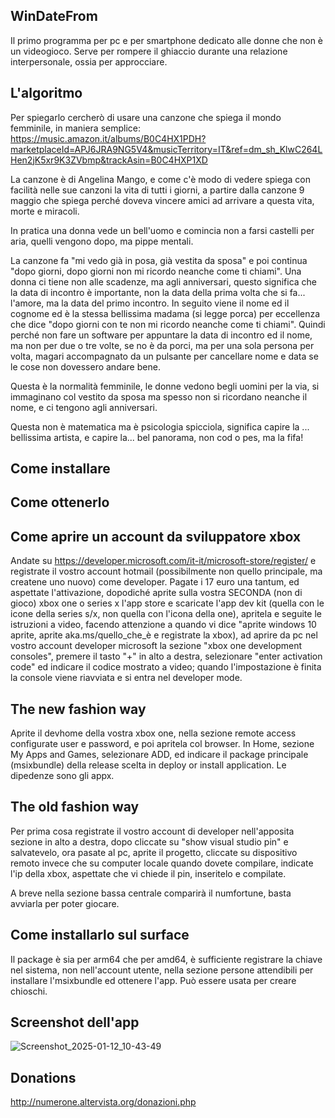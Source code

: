 ## WinDateFrom
Il primo programma per pc e per smartphone dedicato alle donne che non è un videogioco.
Serve per rompere il ghiaccio durante una relazione interpersonale, ossia per approcciare.

## L'algoritmo

Per spiegarlo cercherò di usare una canzone che spiega il mondo femminile, in maniera semplice: https://music.amazon.it/albums/B0C4HX1PDH?marketplaceId=APJ6JRA9NG5V4&musicTerritory=IT&ref=dm_sh_KlwC264LHen2jK5xr9K3ZVbmp&trackAsin=B0C4HXP1XD

La canzone è di Angelina Mango, e come c'è modo di vedere spiega con facilità nelle sue canzoni la vita di tutti i giorni, a partire dalla canzone 9 maggio che spiega perché doveva vincere amici ad arrivare a questa vita, morte e miracoli.

In pratica una donna vede un bell'uomo e comincia non a farsi castelli per aria, quelli vengono dopo, ma pippe mentali.

La canzone fa "mi vedo già in posa, già vestita da sposa" e poi continua "dopo giorni, dopo giorni non mi ricordo neanche come ti chiami". Una donna ci tiene non alle scadenze, ma agli anniversari, questo significa che la data di incontro è importante, non la data della prima volta che si fa... l'amore, ma la data del primo incontro. In seguito viene il nome ed il cognome ed è la stessa bellissima madama (si legge porca) per eccellenza che dice "dopo giorni con te non mi ricordo neanche come ti chiami". Quindi perché non fare un software per appuntare la data di incontro ed il nome, ma non per due o tre volte, se no è da porci, ma per una sola persona per volta, magari accompagnato da un pulsante per cancellare nome e data se le cose non dovessero andare bene.

Questa è la normalità femminile, le donne vedono begli uomini per la via, si immaginano col vestito da sposa ma spesso non si ricordano neanche il nome, e ci tengono agli anniversari.

Questa non è matematica ma è psicologia spicciola, significa capire la ... bellissima artista, e capire la... bel panorama, non cod o pes, ma la fifa!

## Come installare

## Come ottenerlo

## Come aprire un account da sviluppatore xbox

Andate su https://developer.microsoft.com/it-it/microsoft-store/register/ e registrate il vostro account hotmail (possibilmente non quello principale, ma createne uno nuovo) come developer. Pagate i 17 euro una tantum, ed aspettate l'attivazione, dopodiché aprite sulla vostra SECONDA (non di gioco) xbox one o series x l'app store e scaricate l'app dev kit (quella con le icone della series s/x, non quella con l'icona della one), apritela e seguite le istruzioni a video, facendo attenzione a quando vi dice "aprite windows 10 aprite, aprite aka.ms/quello_che_è e registrate la xbox), ad aprire da pc nel vostro account developer microsoft la sezione "xbox one development consoles", premere il tasto "+" in alto a destra, selezionare "enter activation code" ed indicare il codice mostrato a video; quando l'impostazione è finita la console viene riavviata e si entra nel developer mode.

## The new fashion way

Aprite il devhome della vostra xbox one, nella sezione remote access configurate user e password, e poi apritela col browser.
In Home, sezione My Apps and Games, selezionare ADD, ed indicare il package principale (msixbundle) della release scelta in deploy or install application.
Le dipedenze sono gli appx.

## The old fashion way
Per prima cosa registrate il vostro account di developer nell'apposita sezione in alto a destra, dopo cliccate su "show visual studio pin" e salvatevelo, ora pasate al pc, aprite il progetto, cliccate su dispositivo remoto invece che su computer locale quando dovete compilare, indicate l'ip della xbox, aspettate che vi chiede il pin, inseritelo e compilate.

A breve nella sezione bassa centrale comparirà il numfortune, basta avviarla per poter giocare.


## Come installarlo sul surface

Il package è sia per arm64 che per amd64, è sufficiente registrare la chiave nel sistema, non nell'account utente, nella sezione persone attendibili per installare l'msixbundle ed ottenere l'app.
Può essere usata per creare chioschi.


## Screenshot dell'app

![Screenshot_2025-01-12_10-43-49](https://github.com/user-attachments/assets/ad6636b4-3da6-43cf-af85-e2abaf554a9f)


## Donations

http://numerone.altervista.org/donazioni.php
